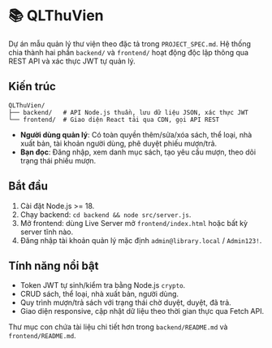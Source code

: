 # 📚 QLThuVien

Dự án mẫu quản lý thư viện theo đặc tả trong `PROJECT_SPEC.md`. Hệ thống chia thành hai phần `backend/` và `frontend/` hoạt động độc lập thông qua REST API và xác thực JWT tự quản lý.

## Kiến trúc

```
QLThuVien/
├── backend/   # API Node.js thuần, lưu dữ liệu JSON, xác thực JWT
└── frontend/  # Giao diện React tải qua CDN, gọi API REST
```

- **Người dùng quản lý**: Có toàn quyền thêm/sửa/xóa sách, thể loại, nhà xuất bản, tài khoản người dùng, phê duyệt phiếu mượn/trả.
- **Bạn đọc**: Đăng nhập, xem danh mục sách, tạo yêu cầu mượn, theo dõi trạng thái phiếu mượn.

## Bắt đầu

1. Cài đặt Node.js >= 18.
2. Chạy backend: `cd backend && node src/server.js`.
3. Mở frontend: dùng Live Server mở `frontend/index.html` hoặc bất kỳ server tĩnh nào.
4. Đăng nhập tài khoản quản lý mặc định `admin@library.local` / `Admin123!`.

## Tính năng nổi bật

- Token JWT tự sinh/kiểm tra bằng Node.js `crypto`.
- CRUD sách, thể loại, nhà xuất bản, người dùng.
- Quy trình mượn/trả sách với trạng thái chờ duyệt, duyệt, đã trả.
- Giao diện responsive, cập nhật dữ liệu theo thời gian thực qua Fetch API.

Thư mục con chứa tài liệu chi tiết hơn trong `backend/README.md` và `frontend/README.md`.
